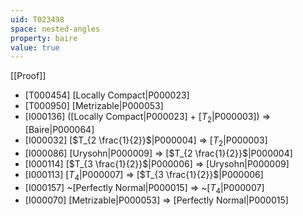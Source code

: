 ```yaml
---
uid: T023498
space: nested-angles
property: baire
value: true
---
```

[[Proof]]

* [T000454] [Locally Compact|P000023]
* [T000950] [Metrizable|P000053]
* [I000136] ([Locally Compact|P000023] + [$T_2$|P000003]) => [Baire|P000064]
* [I000032] [$T_{2 \frac{1}{2}}$|P000004] => [$T_2$|P000003]
* [I000086] [Urysohn|P000009] => [$T_{2 \frac{1}{2}}$|P000004]
* [I000114] [$T_{3 \frac{1}{2}}$|P000006] => [Urysohn|P000009]
* [I000113] [$T_4$|P000007] => [$T_{3 \frac{1}{2}}$|P000006]
* [I000157] ~[Perfectly Normal|P000015] => ~[$T_4$|P000007]
* [I000070] [Metrizable|P000053] => [Perfectly Normal|P000015]

